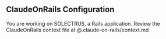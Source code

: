 ## ClaudeOnRails Configuration

You are working on SOLECTRUS, a Rails application. Review the ClaudeOnRails context file at @.claude-on-rails/context.md
